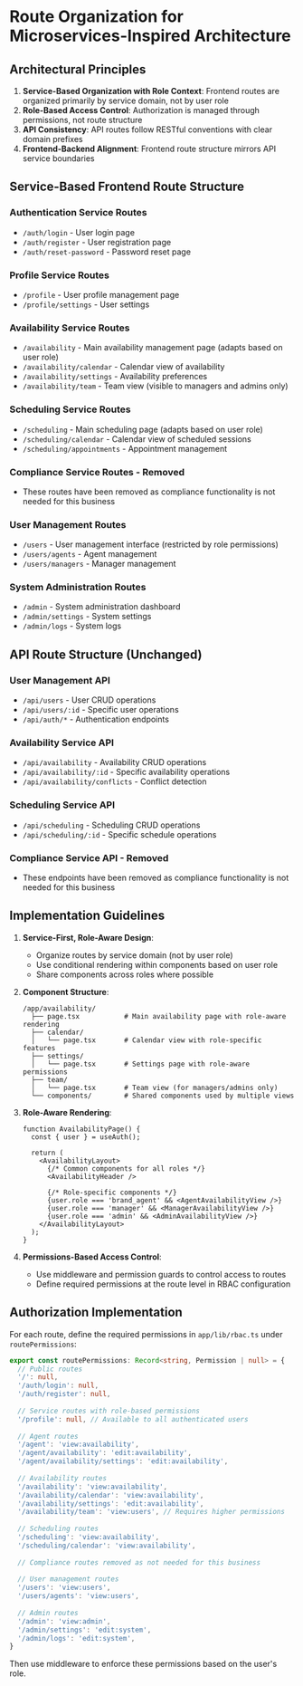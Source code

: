 # Route Organization for Microservices-Inspired Architecture

## Architectural Principles

1. **Service-Based Organization with Role Context**: Frontend routes are organized primarily by service domain, not by user role
2. **Role-Based Access Control**: Authorization is managed through permissions, not route structure
3. **API Consistency**: API routes follow RESTful conventions with clear domain prefixes
4. **Frontend-Backend Alignment**: Frontend route structure mirrors API service boundaries

## Service-Based Frontend Route Structure

### Authentication Service Routes
- `/auth/login` - User login page
- `/auth/register` - User registration page
- `/auth/reset-password` - Password reset page

### Profile Service Routes
- `/profile` - User profile management page 
- `/profile/settings` - User settings

### Availability Service Routes
- `/availability` - Main availability management page (adapts based on user role)
- `/availability/calendar` - Calendar view of availability
- `/availability/settings` - Availability preferences
- `/availability/team` - Team view (visible to managers and admins only)

### Scheduling Service Routes
- `/scheduling` - Main scheduling page (adapts based on user role)
- `/scheduling/calendar` - Calendar view of scheduled sessions
- `/scheduling/appointments` - Appointment management

### Compliance Service Routes - Removed
- These routes have been removed as compliance functionality is not needed for this business

### User Management Routes
- `/users` - User management interface (restricted by role permissions)
- `/users/agents` - Agent management
- `/users/managers` - Manager management

### System Administration Routes
- `/admin` - System administration dashboard
- `/admin/settings` - System settings
- `/admin/logs` - System logs

## API Route Structure (Unchanged)

### User Management API
- `/api/users` - User CRUD operations
- `/api/users/:id` - Specific user operations
- `/api/auth/*` - Authentication endpoints

### Availability Service API
- `/api/availability` - Availability CRUD operations
- `/api/availability/:id` - Specific availability operations
- `/api/availability/conflicts` - Conflict detection

### Scheduling Service API
- `/api/scheduling` - Scheduling CRUD operations
- `/api/scheduling/:id` - Specific schedule operations

### Compliance Service API - Removed
- These endpoints have been removed as compliance functionality is not needed for this business

## Implementation Guidelines

1. **Service-First, Role-Aware Design**: 
   - Organize routes by service domain (not by user role)
   - Use conditional rendering within components based on user role
   - Share components across roles where possible

2. **Component Structure**:
   ```
   /app/availability/
     ├── page.tsx           # Main availability page with role-aware rendering
     ├── calendar/
     │   └── page.tsx       # Calendar view with role-specific features
     ├── settings/
     │   └── page.tsx       # Settings page with role-aware permissions
     ├── team/
     │   └── page.tsx       # Team view (for managers/admins only)
     └── components/        # Shared components used by multiple views
   ```

3. **Role-Aware Rendering**:
   ```tsx
   function AvailabilityPage() {
     const { user } = useAuth();
     
     return (
       <AvailabilityLayout>
         {/* Common components for all roles */}
         <AvailabilityHeader />
         
         {/* Role-specific components */}
         {user.role === 'brand_agent' && <AgentAvailabilityView />}
         {user.role === 'manager' && <ManagerAvailabilityView />}
         {user.role === 'admin' && <AdminAvailabilityView />}
       </AvailabilityLayout>
     );
   }
   ```

4. **Permissions-Based Access Control**: 
   - Use middleware and permission guards to control access to routes
   - Define required permissions at the route level in RBAC configuration

## Authorization Implementation

For each route, define the required permissions in `app/lib/rbac.ts` under `routePermissions`:

```typescript
export const routePermissions: Record<string, Permission | null> = {
  // Public routes
  '/': null,
  '/auth/login': null,
  '/auth/register': null,
  
  // Service routes with role-based permissions
  '/profile': null, // Available to all authenticated users
  
  // Agent routes
  '/agent': 'view:availability',
  '/agent/availability': 'edit:availability',
  '/agent/availability/settings': 'edit:availability',
  
  // Availability routes
  '/availability': 'view:availability',
  '/availability/calendar': 'view:availability',
  '/availability/settings': 'edit:availability',
  '/availability/team': 'view:users', // Requires higher permissions
  
  // Scheduling routes
  '/scheduling': 'view:availability',
  '/scheduling/calendar': 'view:availability',
  
  // Compliance routes removed as not needed for this business
  
  // User management routes
  '/users': 'view:users',
  '/users/agents': 'view:users',
  
  // Admin routes
  '/admin': 'view:admin',
  '/admin/settings': 'edit:system',
  '/admin/logs': 'edit:system',
}
```

Then use middleware to enforce these permissions based on the user's role.